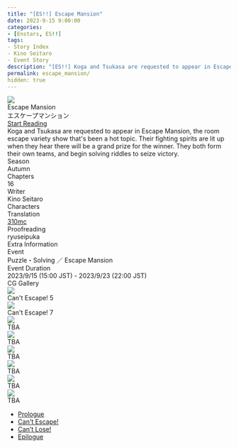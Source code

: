 ```yaml
---
title: "[ES!!] Escape Mansion"
date: 2023-9-15 9:00:00
categories:
- [Enstars, ES!!]
tags:
- Story Index
- Kino Seitaro
- Event Story
description: "[ES!!] Koga and Tsukasa are requested to appear in Escape Mansion. Their fighting spirits are lit up when they hear there will be a grand prize for the winner. They both form their own teams, and begin solving riddles to seize victory."
permalink: escape_mansion/
hidden: true
---
```

<div class="preview-wrapper reverse" style="--storyColor:#5ac189;--storyColor-rgb:90,193,137;--storyColor-h:147.4;--storyColor-s:45.4%;--storyColor-l:55.5%;">
    <div class="grid-wrapper">
        <div class="preview-background" style="background-image: url('/img/es/eventstory/escapemansion/kogabcgframe.jpg')"></div>
        <div class="preview-box">
            <div class="title-area">
                <div class="title-area__title">Escape Mansion</div>
                <div class="title-area__subtitle">エスケープマンション</div>
                <div class="title-area__start"><a href="/escape_mansion/prologue">Start Reading</a></div>
            </div>
            <div class="info-area">
                <div class="synopsis">
                    Koga and Tsukasa are requested to appear in Escape Mansion, the room escape variety show that's been a hot topic. Their fighting spirits are lit up when they hear there will be a grand prize for the winner. They both form their own teams, and begin solving riddles to seize victory.
                </div>
                <div class="info">
                    <div class="info-item season">
                        <div class="label">
                            Season
                        </div>
                        <div class="value">
                            Autumn
                        </div>
                    </div>
                    <div class="info-item chapters">
                        <div class="label">
                            Chapters
                        </div>
                        <div class="value">
                            16
                        </div>
                    </div>
                    <div class="info-item writer">
                        <div class="label">
                            Writer
                        </div>
                        <div class="value">
                            Kino Seitaro
                        </div>
                    </div>
                    <div class="info-item characters">
                        <div class="label">
                            Characters
                        </div>
                        <div class="value">
                        <a href="/categories/Enstars/Tsukasa" character="Tsukasa"></a>
                        <a href="/categories/Enstars/Koga" character="Koga"></a>
                        <a href="/categories/Enstars/Kaoru" character="Kaoru"></a>
                        <a href="/categories/Enstars/Midori" character="Midori"></a>
                        <a href="/categories/Enstars/Keito" character="Keito"></a>
                        <a href="/categories/Enstars/Hajime" character="Hajime"></a>
                        <a href="/categories/Enstars/Mitsuru" character="Mitsuru"></a>
                        <a href="/categories/Enstars/Rei" character="Rei"></a>
                        <a href="/categories/Enstars/Adonis" character="Adonis"></a>
                        </div>
                    </div>
                    <div class="info-item tl">
                        <div class="label">
                            Translation
                        </div>
                        <div class="value">
                            <a href="/about">310mc</a>
                        </div>
                    </div>
                    <div class="info-item pr">
                        <div class="label">
                            Proofreading
                        </div>
                        <div class="value">
                            ryuseipuka
                        </div>
                    </div>
                </div>
            </div>
        </div>
    </div>
</div>

<!-- more -->

<style>
    .preview-wrapper {
        display: none;
    }
    @media (max-width: 567px) {
        .post-block {
            padding: 5px 10px 8px !important;
        }
    }
</style>
<div class="story-wrapper" style="--storyColor:#5ac189;--storyColor-rgb:90,193,137;--storyColor-h:147.4;--storyColor-s:45.4%;--storyColor-l:55.5%;">
    <div class="grid-wrapper">
        <div class="story-background" style="background: top/cover url(/img/es/eventstory/escapemansion/tsukasaorigcg.jpg)"></div>
        <div class="story-box">
            <div class="story-cover">
                <div><img src="/img/es/eventstory/escapemansion/kogabcgframe.jpg"></div>
            </div>
            <div class="title-area">
                <div class="title-area__title">Escape Mansion</div>
                <div class="title-area__subtitle">エスケープマンション</div>
                <div class="title-area__start">
                    <a href="prologue">Start Reading</a>
                </div>
            </div>
            <div class="info-area">
                <div class="synopsis">
                    Koga and Tsukasa are requested to appear in Escape Mansion, the room escape variety show that's been a hot topic. Their fighting spirits are lit up when they hear there will be a grand prize for the winner. They both form their own teams, and begin solving riddles to seize victory.
                </div>
                <div class="info">
                    <div class="info-item season">
                        <div class="label">
                            Season
                        </div>
                        <div class="value">
                            Autumn
                        </div>
                    </div>
                    <div class="info-item chapters">
                        <div class="label">
                            Chapters
                        </div>
                        <div class="value">
                            16
                        </div>
                    </div>
                    <div class="info-item writer">
                        <div class="label">
                            Writer
                        </div>
                        <div class="value">
                            Kino Seitaro
                        </div>
                    </div>
                    <div class="info-item characters">
                        <div class="label">
                            Characters
                        </div>
                        <div class="value">
                        <a href="/categories/Enstars/Tsukasa" character="Tsukasa"></a>
                        <a href="/categories/Enstars/Koga" character="Koga"></a>
                        <a href="/categories/Enstars/Kaoru" character="Kaoru"></a>
                        <a href="/categories/Enstars/Midori" character="Midori"></a>
                        <a href="/categories/Enstars/Keito" character="Keito"></a>
                        <a href="/categories/Enstars/Hajime" character="Hajime"></a>
                        <a href="/categories/Enstars/Mitsuru" character="Mitsuru"></a>
                        <a href="/categories/Enstars/Rei" character="Rei"></a>
                        <a href="/categories/Enstars/Adonis" character="Adonis"></a>
                        </div>
                    </div>
                    <div class="info-item tl">
                        <div class="label">
                            Translation
                        </div>
                        <div class="value">
                            <a href="/about">310mc</a>
                        </div>
                    </div>
                    <div class="info-item pr">
                        <div class="label">
                            Proofreading
                        </div>
                        <div class="value">
                            ryuseipuka
                        </div>
                    </div>
                </div>
                <div class="extra-area">
                    <div class="tab-header">
                        <div class="tab-header__name">Extra Information</div>
                    </div>
                    <div class="tab-content">
                        <div class="tab-item">
                            <div class="label">
                                Event
                            </div>
                            <div class="value">
                                Puzzle・Solving ／ Escape Mansion
                            </div>
                        </div>
                        <div class="tab-item">
                            <div class="label">
                                Event Duration
                            </div>
                            <div class="value">
                                2023/9/15 (15:00 JST) - 2023/9/23 (22:00 JST)
                            </div>
                        </div>
                    </div>
                </div>
                <div class="cg-gallery">
                    <div class="tab-header">
                        <div class="tab-header__name">CG Gallery</div>
                    </div>
                    <div class="tab-content">
                        <div class="gallery">
                            <div class="gallery-item">
                                <div class="image">
                                    <img src="/img/es/eventstory/escapemansion/midoriorigcg.jpg">
                                </div>
                                <div class="caption">
                                    Can't Escape! 5
                                </div>
                            </div>
                            <div class="gallery-item">
                                <div class="image">
                                    <img src="/img/es/eventstory/escapemansion/kaoruorigcg.jpg">
                                </div>
                                <div class="caption">
                                    Can't Escape! 7
                                </div>
                            </div>
                            <div class="gallery-item">
                                <div class="image">
                                    <img src="/img/es/eventstory/escapemansion/tsukasaorigcg.jpg">
                                </div>
                                <div class="caption">
                                    TBA
                                </div>
                            </div>
                            <div class="gallery-item">
                                <div class="image">
                                    <img src="/img/es/eventstory/escapemansion/kogaorigcg.jpg">
                                </div>
                                <div class="caption">
                                    TBA
                                </div>
                            </div>
                            <div class="gallery-item">
                                <div class="image">
                                    <img src="/img/es/eventstory/escapemansion/midoribcg.jpg">
                                </div>
                                <div class="caption">
                                    TBA
                                </div>
                            </div>
                            <div class="gallery-item">
                                <div class="image">
                                    <img src="/img/es/eventstory/escapemansion/kaorubcg.jpg">
                                </div>
                                <div class="caption">
                                    TBA
                                </div>
                            </div>
                            <div class="gallery-item">
                                <div class="image">
                                    <img src="/img/es/eventstory/escapemansion/kogabcg.jpg">
                                </div>
                                <div class="caption">
                                    TBA
                                </div>
                            </div>
                            <div class="gallery-item">
                                <div class="image">
                                    <img src="/img/es/eventstory/escapemansion/tsukasabcg.jpg">
                                </div>
                                <div class="caption">
                                    TBA
                                    </div>
                                </div>
                            </div>
                        </div>
                    </div>                
                </div>
            <div class="chapter-area">
                <div class="chapters">
                    <ul>
                        <li>
                            <a href="/prologue" id="none">Prologue</a>
                        </li>
                        <li>
                            <a href="/cant_escape" id="none">Can't Escape!</a>
                        </li>
                        <li>
                            <a href="/cant_lose" id="none">Can't Lose!</a>
                        </li>
                        <li>
                            <a href="/epilogue" id="none">Epilogue</a>
                        </li>
                    </ul>
                </div>
              <!--  <div class="mini-talks">
                    <div class="mini-talk">
                        <div class="mt-header">Character</div>
                        <div class="mt-content">
                        <div class="item">
                            <a href="minitalk/chiaki_1" id="none">x</a>
                            <a href="minitalk/chiaki_2" id="none">x</a>
                            </div>
                        </div>
                    </div>
                    <div class="mini-talk">
                        <div class="mt-header">Character</div>
                        <div class="mt-content">
                            <div class="item">
                            <a href="NOTRANSLATION" id="none">x</a>
                            <a href="NOTRANSLATION" id="none">x</a>
                            </div>
                        </div>
                    </div>
                    <div class="mini-talk">
                        <div class="mt-header">Character</div>
                        <div class="mt-content">
                            <div class="item">
                            <a href="NOTRANSLATION" id="none">x</a>
                            <a href="NOTRANSLATION" id="none">x</a>
                            </div>
                        </div>
                    </div>
                    <div class="mini-talk">
                        <div class="mt-header">Character</div>
                        <div class="mt-content">
                            <div class="item">
                            <a href="NOTRANSLATION" id="none">x</a>
                            <a href="NOTRANSLATION" id="none">x</a>
                            </div>
                        </div>
                    </div>
                </div>-->
            </div>
        </div>
    </div>
</div>
